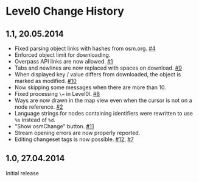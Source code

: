 # Level0 Change History

## 1.1, 20.05.2014

* Fixed parsing object links with hashes from osm.org. [#4](https://github.com/Zverik/Level0/issues/4)
* Enforced object limit for downloading.
* Overpass API links are now allowed. [#1](https://github.com/Zverik/Level0/issues/1)
* Tabs and newlines are now replaced with spaces on download. [#9](https://github.com/Zverik/Level0/issues/9)
* When displayed key / value differs from downloaded, the object is marked as modified. [#10](https://github.com/Zverik/Level0/issues/10)
* Now skipping some messages when there are more than 10.
* Fixed processing `\=` in Level0l. [#8](https://github.com/Zverik/Level0/issues/8)
* Ways are now drawn in the map view even when the cursor is not on a node reference. [#2](https://github.com/Zverik/Level0/issues/2)
* Language strings for nodes containing identifiers were rewritten to use `%s` instead of `%d`.
* "Show osmChange" button. [#11](https://github.com/Zverik/Level0/issues/11)
* Stream opening errors are now properly reported.
* Editing changeset tags is now possible. [#12](https://github.com/Zverik/Level0/issues/12), [#7](https://github.com/Zverik/Level0/issues/7)

## 1.0, 27.04.2014

Initial release
